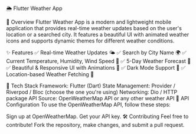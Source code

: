 🌦️ Flutter Weather App

📌 Overview
Flutter Weather App is a modern and lightweight mobile application that provides real-time weather updates based on the user's location or a searched city. It features a beautiful UI with animated weather icons and supports dynamic themes for different weather conditions.

✨ Features
✅ Real-time Weather Updates 🌤️
✅ Search by City Name 🌍
✅ Current Temperature, Humidity, Wind Speed 💨
✅ 5-Day Weather Forecast 📅
✅ Beautiful & Responsive UI with Animations 🎨
✅ Dark Mode Support 🌙
✅ Location-based Weather Fetching 📍

🚀 Tech Stack
Framework: Flutter (Dart)
State Management: Provider / Riverpod / Bloc (choose the one you're using)
Networking: Dio / HTTP package
API Source: OpenWeatherMap API or any other weather API
🔗 API Configuration
To use the OpenWeatherMap API, follow these steps:

Sign up at OpenWeatherMap.
Get your API key.
🛠️ Contributing
Feel free to contribute! Fork the repository, make changes, and submit a pull request.
